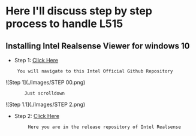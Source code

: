 # Here I'll discuss step by step process to handle L515

## Installing Intel Realsense Viewer for windows 10

- Step 1:  [Click Here](https://github.com/IntelRealSense/librealsense/)
           
	   You will navigate to this Intel Official Github Repository

![Step 1](./Images/STEP 00.png)

           Just scrolldown 

![Step 1.1](./Images/STEP 2.png)

- Step 2: [Click Here](https://github.com/IntelRealSense/librealsense/releases)

           Here you are in the release repository of Intel Realsense 



